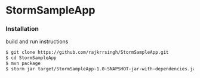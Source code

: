 # StormSampleApp
### Installation
build and run instructions

```sh
$ git clone https://github.com/rajkrrsingh/StormSampleApp.git 
$ cd StormSampleApp
$ mvn package
$ storm jar target/StormSampleApp-1.0-SNAPSHOT-jar-with-dependencies.jar com.rajkrrsingh.storm.SampleTopology
